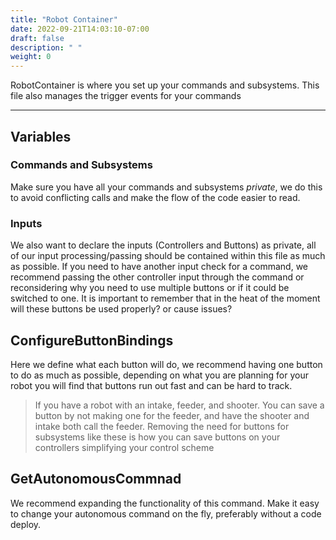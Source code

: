 ```yaml
---
title: "Robot Container"
date: 2022-09-21T14:03:10-07:00
draft: false
description: " "
weight: 0
---
```


RobotContainer is where you set up your commands and subsystems. This file also manages the trigger events for your commands

---

## Variables
### Commands and Subsystems
Make sure you have all your commands and subsystems *private*, we do this to avoid conflicting calls and make the flow of the code easier to read.

### Inputs
We also want to declare the inputs (Controllers and Buttons) as private, all of our input processing/passing should be contained within this file as much as possible. If you need to have another input check for a command, we recommend passing the other controller input through the command or reconsidering why you need to use multiple buttons or if it could be switched to one. It is important to remember that in the heat of the moment will these buttons be used properly? or cause issues?

## ConfigureButtonBindings
Here we define what each button will do, we recommend having one button to do as much as possible, depending on what you are planning for your robot you will find that buttons run out fast and can be hard to track. 

> If you have a robot with an intake, feeder, and shooter. You can save a button by not making one for the feeder, and have the shooter and intake both call the feeder. Removing the need for buttons for subsystems like these is how you can save buttons on your controllers simplifying your control scheme

## GetAutonomousCommnad
We recommend expanding the functionality of this command. Make it easy to change your autonomous command on the fly, preferably without a code deploy.
